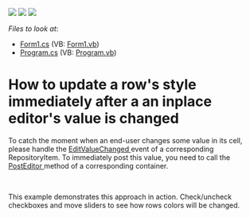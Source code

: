<!-- default badges list -->
![](https://img.shields.io/endpoint?url=https://codecentral.devexpress.com/api/v1/VersionRange/128632139/13.1.4%2B)
[![](https://img.shields.io/badge/Open_in_DevExpress_Support_Center-FF7200?style=flat-square&logo=DevExpress&logoColor=white)](https://supportcenter.devexpress.com/ticket/details/E3234)
[![](https://img.shields.io/badge/📖_How_to_use_DevExpress_Examples-e9f6fc?style=flat-square)](https://docs.devexpress.com/GeneralInformation/403183)
<!-- default badges end -->
<!-- default file list -->
*Files to look at*:

* [Form1.cs](./CS/Form1.cs) (VB: [Form1.vb](./VB/Form1.vb))
* [Program.cs](./CS/Program.cs) (VB: [Program.vb](./VB/Program.vb))
<!-- default file list end -->
# How to update a row's style immediately after a an inplace editor's value is changed


<p>To catch the moment when an end-user changes some value in its cell, please handle the <a href="http://documentation.devexpress.com/#WindowsForms/DevExpressXtraEditorsRepositoryRepositoryItem_EditValueChangedtopic">EditValueChanged </a> event of a corresponding RepositoryItem. To immediately post this value, you need to call the <a href="http://documentation.devexpress.com/#WindowsForms/DevExpressXtraGridViewsBaseBaseView_PostEditortopic">PostEditor </a> method of a corresponding container. </p><br />
<p>This example demonstrates this approach in action. Check/uncheck checkboxes and move sliders to see how rows colors will be changed.</p>

<br/>


